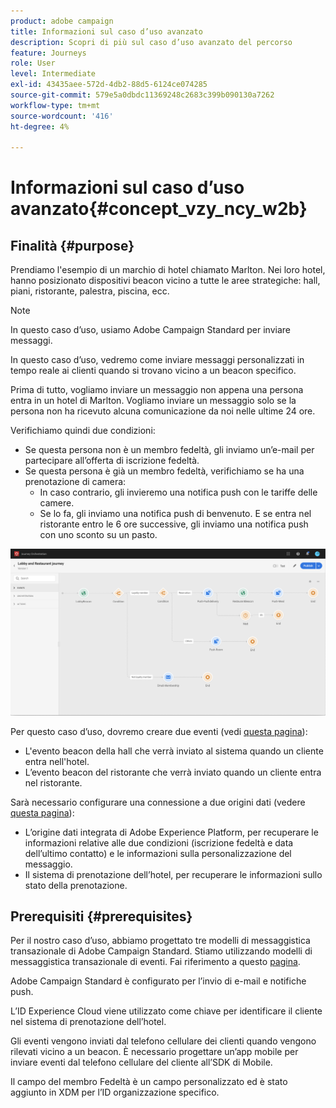 ```yaml
---
product: adobe campaign
title: Informazioni sul caso d’uso avanzato
description: Scopri di più sul caso d’uso avanzato del percorso
feature: Journeys
role: User
level: Intermediate
exl-id: 43435aee-572d-4db2-88d5-6124ce074285
source-git-commit: 579e5a0dbdc11369248c2683c399b090130a7262
workflow-type: tm+mt
source-wordcount: '416'
ht-degree: 4%

---
```


# Informazioni sul caso d’uso avanzato{#concept_vzy_ncy_w2b}

## Finalità {#purpose}

Prendiamo l&#39;esempio di un marchio di hotel chiamato Marlton. Nei loro hotel, hanno posizionato dispositivi beacon vicino a tutte le aree strategiche: hall, piani, ristorante, palestra, piscina, ecc.

>[!NOTE]
>
>In questo caso d’uso, usiamo Adobe Campaign Standard per inviare messaggi.

In questo caso d’uso, vedremo come inviare messaggi personalizzati in tempo reale ai clienti quando si trovano vicino a un beacon specifico.

Prima di tutto, vogliamo inviare un messaggio non appena una persona entra in un hotel di Marlton. Vogliamo inviare un messaggio solo se la persona non ha ricevuto alcuna comunicazione da noi nelle ultime 24 ore.

Verifichiamo quindi due condizioni:

* Se questa persona non è un membro fedeltà, gli inviamo un’e-mail per partecipare all’offerta di iscrizione fedeltà.
* Se questa persona è già un membro fedeltà, verifichiamo se ha una prenotazione di camera:
   * In caso contrario, gli invieremo una notifica push con le tariffe delle camere.
   * Se lo fa, gli inviamo una notifica push di benvenuto. E se entra nel ristorante entro le 6 ore successive, gli inviamo una notifica push con uno sconto su un pasto.

![](../assets/journeyuc2_29.png)

Per questo caso d’uso, dovremo creare due eventi (vedi [questa pagina](../usecase/configuring-the-events.md)):

* L&#39;evento beacon della hall che verrà inviato al sistema quando un cliente entra nell&#39;hotel.
* L’evento beacon del ristorante che verrà inviato quando un cliente entra nel ristorante.

Sarà necessario configurare una connessione a due origini dati (vedere [questa pagina](../usecase/configuring-the-data-sources.md)):

* L’origine dati integrata di Adobe Experience Platform, per recuperare le informazioni relative alle due condizioni (iscrizione fedeltà e data dell’ultimo contatto) e le informazioni sulla personalizzazione del messaggio.
* Il sistema di prenotazione dell’hotel, per recuperare le informazioni sullo stato della prenotazione.

## Prerequisiti {#prerequisites}

Per il nostro caso d’uso, abbiamo progettato tre modelli di messaggistica transazionale di Adobe Campaign Standard. Stiamo utilizzando modelli di messaggistica transazionale di eventi. Fai riferimento a questo [pagina](https://experienceleague.adobe.com/docs/campaign-standard/using/communication-channels/transactional-messaging/getting-started-with-transactional-msg.html?lang=it).

Adobe Campaign Standard è configurato per l’invio di e-mail e notifiche push.

L’ID Experience Cloud viene utilizzato come chiave per identificare il cliente nel sistema di prenotazione dell’hotel.

Gli eventi vengono inviati dal telefono cellulare dei clienti quando vengono rilevati vicino a un beacon. È necessario progettare un’app mobile per inviare eventi dal telefono cellulare del cliente all’SDK di Mobile.

Il campo del membro Fedeltà è un campo personalizzato ed è stato aggiunto in XDM per l’ID organizzazione specifico.
